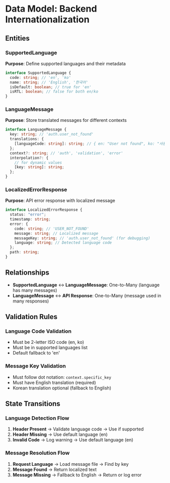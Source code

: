 # Data Model: Backend Internationalization

## Entities

### SupportedLanguage

**Purpose**: Define supported languages and their metadata

```typescript
interface SupportedLanguage {
  code: string; // 'en', 'ko'
  name: string; // 'English', '한국어'
  isDefault: boolean; // true for 'en'
  isRTL: boolean; // false for both en/ko
}
```

### LanguageMessage

**Purpose**: Store translated messages for different contexts

```typescript
interface LanguageMessage {
  key: string; // 'auth.user_not_found'
  translations: {
    [languageCode: string]: string; // { en: "User not found", ko: "사용자를 찾을 수 없습니다" }
  };
  context?: string; // 'auth', 'validation', 'error'
  interpolation?: {
    // for dynamic values
    [key: string]: string;
  };
}
```

### LocalizedErrorResponse

**Purpose**: API error response with localized message

```typescript
interface LocalizedErrorResponse {
  status: "error";
  timestamp: string;
  error: {
    code: string; // 'USER_NOT_FOUND'
    message: string; // Localized message
    messageKey: string; // 'auth.user_not_found' (for debugging)
    language: string; // Detected language code
  };
  path: string;
}
```

## Relationships

- **SupportedLanguage** ↔ **LanguageMessage**: One-to-Many (language has many messages)
- **LanguageMessage** ↔ **API Response**: One-to-Many (message used in many responses)

## Validation Rules

### Language Code Validation

- Must be 2-letter ISO code (en, ko)
- Must be in supported languages list
- Default fallback to 'en'

### Message Key Validation

- Must follow dot notation: `context.specific_key`
- Must have English translation (required)
- Korean translation optional (fallback to English)

## State Transitions

### Language Detection Flow

1. **Header Present** → Validate language code → Use if supported
2. **Header Missing** → Use default language (en)
3. **Invalid Code** → Log warning → Use default language (en)

### Message Resolution Flow

1. **Request Language** → Load message file → Find by key
2. **Message Found** → Return localized text
3. **Message Missing** → Fallback to English → Return or log error
